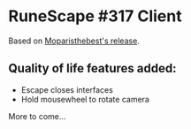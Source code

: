 # RuneScape #317 Client

Based on [Moparisthebest's release](https://www.moparisthebest.com/downloads/rs317.rar).

## Quality of life features added:
- Escape closes interfaces
- Hold mousewheel to rotate camera

More to come...

